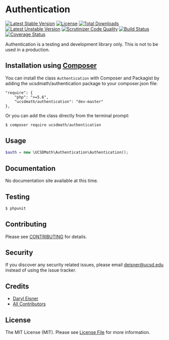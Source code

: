 # Authentication[![Latest Stable Version](https://poser.pugx.org/ucsdmath/Authentication/v/stable)](https://packagist.org/packages/ucsdmath/Authentication)[![License](https://poser.pugx.org/ucsdmath/Authentication/license)](https://packagist.org/packages/ucsdmath/Authentication)[![Total Downloads](https://poser.pugx.org/ucsdmath/Authentication/downloads)](https://packagist.org/packages/ucsdmath/Authentication)[![Latest Unstable Version](https://poser.pugx.org/ucsdmath/Authentication/v/unstable)](https://packagist.org/packages/ucsdmath/Authentication)[![Scrutinizer Code Quality](https://scrutinizer-ci.com/g/ucsdmath/Authentication/badges/quality-score.png?b=master)](https://scrutinizer-ci.com/g/ucsdmath/Authentication/?branch=master)[![Build Status](https://scrutinizer-ci.com/g/ucsdmath/Authentication/badges/build.png?b=master)](https://scrutinizer-ci.com/g/ucsdmath/Authentication/build-status/master)[![Coverage Status](https://img.shields.io/scrutinizer/coverage/g/ucsdmath/authentication)](https://scrutinizer-ci.com/g/ucsdmath/authentication/code-structure)Authentication is a testing and development library only. This is not to be used in a production.## Installation using [Composer](http://getcomposer.org/)You can install the class ```Authentication``` with Composer and Packagist by adding the ucsdmath/authentication package to your composer.json file:```"require": {    "php": ">=5.6",    "ucsdmath/authentication": "dev-master"},```Or you can add the class directly from the terminal prompt:```bash$ composer require ucsdmath/authentication```## Usage``` php$auth = new \UCSDMath\Authentication\Authentication();```## DocumentationNo documentation site available at this time.<!-- [Check out the documentation](http://math.ucsd.edu/~deisner/documentation/Authentication/) -->## Testing``` bash$ phpunit```## ContributingPlease see [CONTRIBUTING](CONTRIBUTING.md) for details.## SecurityIf you discover any security related issues, please email deisner@ucsd.edu instead of using the issue tracker.## Credits- [Daryl Eisner](https://github.com/UCSDMath)- [All Contributors](../../contributors)## LicenseThe MIT License (MIT). Please see [License File](LICENSE) for more information.